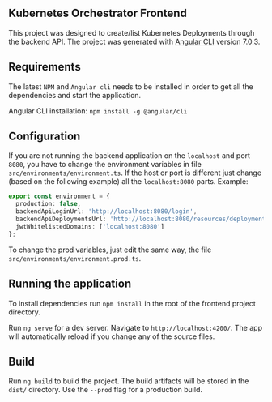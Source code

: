 Kubernetes Orchestrator Frontend
---
This project was designed to create/list Kubernetes Deployments through the backend API.
The project was generated with [Angular CLI](https://github.com/angular/angular-cli) version 7.0.3.

Requirements
---
The latest `NPM` and `Angular cli` needs to be installed in order to get all the dependencies and start the application.

Angular CLI installation: `npm install -g @angular/cli`

Configuration
---
If you are not running the backend application on the `localhost` and port `8080`, you have to change the environment variables in file `src/environments/environment.ts`.
If the host or port is different just change (based on the following example) all the `localhost:8080` parts.
Example:
```typescript
export const environment = {
  production: false,
  backendApiLoginUrl: 'http://localhost:8080/login',
  backendApiDeploymentsUrl: 'http://localhost:8080/resources/deployment',
  jwtWhitelistedDomains: ['localhost:8080']
};
```
To change the prod variables, just edit the same way, the file `src/environments/environment.prod.ts`.

Running the application
---
To install dependencies run `npm install` in the root of the frontend project directory.

Run `ng serve` for a dev server. Navigate to `http://localhost:4200/`. The app will automatically reload if you change any of the source files.

Build
---
Run `ng build` to build the project. The build artifacts will be stored in the `dist/` directory. Use the `--prod` flag for a production build.
